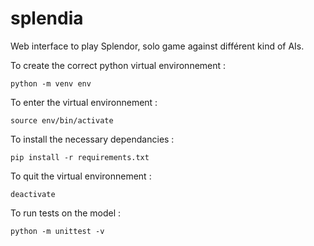 # splendia
Web interface to play Splendor, solo game against différent kind of AIs.


To create the correct python virtual environnement :
```
python -m venv env
```
To enter the virtual environnement :
```
source env/bin/activate
```
To install the necessary dependancies :
```
pip install -r requirements.txt
```
To quit the virtual environnement :
```
deactivate
```

To run tests on the model :
```
python -m unittest -v
```
